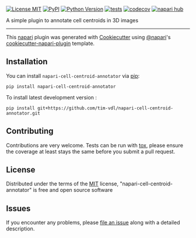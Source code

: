 
[![License MIT](https://img.shields.io/pypi/l/napari-cell-centroid-annotator.svg?color=green)](https://github.com/tim-vdl/napari-cell-centroid-annotator/raw/main/LICENSE)
[![PyPI](https://img.shields.io/pypi/v/napari-cell-centroid-annotator.svg?color=green)](https://pypi.org/project/napari-cell-centroid-annotator)
[![Python Version](https://img.shields.io/pypi/pyversions/napari-cell-centroid-annotator.svg?color=green)](https://python.org)
[![tests](https://github.com/tim-vdl/napari-cell-centroid-annotator/workflows/tests/badge.svg)](https://github.com/tim-vdl/napari-cell-centroid-annotator/actions)
[![codecov](https://codecov.io/gh/tim-vdl/napari-cell-centroid-annotator/branch/main/graph/badge.svg)](https://codecov.io/gh/tim-vdl/napari-cell-centroid-annotator)
[![napari hub](https://img.shields.io/endpoint?url=https://api.napari-hub.org/shields/napari-cell-centroid-annotator)](https://napari-hub.org/plugins/napari-cell-centroid-annotator)

A simple plugin to annotate cell centroids in 3D images

----------------------------------

This [napari] plugin was generated with [Cookiecutter] using [@napari]'s [cookiecutter-napari-plugin] template.

<!--
Don't miss the full getting started guide to set up your new package:
https://github.com/napari/cookiecutter-napari-plugin#getting-started

and review the napari docs for plugin developers:
https://napari.org/stable/plugins/index.html
-->

## Installation

You can install `napari-cell-centroid-annotator` via [pip]:

    pip install napari-cell-centroid-annotator



To install latest development version :

    pip install git+https://github.com/tim-vdl/napari-cell-centroid-annotator.git


## Contributing

Contributions are very welcome. Tests can be run with [tox], please ensure
the coverage at least stays the same before you submit a pull request.

## License

Distributed under the terms of the [MIT] license,
"napari-cell-centroid-annotator" is free and open source software

## Issues

If you encounter any problems, please [file an issue] along with a detailed description.

[napari]: https://github.com/napari/napari
[Cookiecutter]: https://github.com/audreyr/cookiecutter
[@napari]: https://github.com/napari
[MIT]: http://opensource.org/licenses/MIT
[BSD-3]: http://opensource.org/licenses/BSD-3-Clause
[GNU GPL v3.0]: http://www.gnu.org/licenses/gpl-3.0.txt
[GNU LGPL v3.0]: http://www.gnu.org/licenses/lgpl-3.0.txt
[Apache Software License 2.0]: http://www.apache.org/licenses/LICENSE-2.0
[Mozilla Public License 2.0]: https://www.mozilla.org/media/MPL/2.0/index.txt
[cookiecutter-napari-plugin]: https://github.com/napari/cookiecutter-napari-plugin

[file an issue]: https://github.com/tim-vdl/napari-cell-centroid-annotator/issues

[napari]: https://github.com/napari/napari
[tox]: https://tox.readthedocs.io/en/latest/
[pip]: https://pypi.org/project/pip/
[PyPI]: https://pypi.org/
